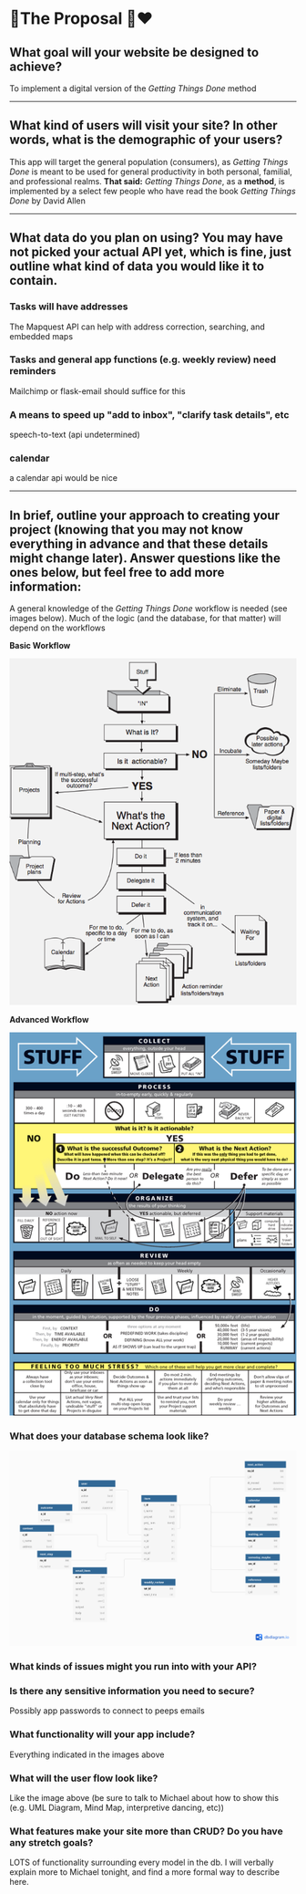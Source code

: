 # 💍The Proposal 💒❤️

##  What goal will your website be designed to achieve? 
To implement a digital version of the *Getting Things Done*  method
***
##  What kind of users will visit your site? In other words, what is the demographic of your users?
This app will target the general population (consumers), as *Getting Things Done*  is meant to be used for general productivity in both  personal, familial, and professional realms. **That said:** *Getting Things Done*, as a **method**, is implemented by a select few people who have read the book *Getting Things Done* by David Allen
***
##  What data do you plan on using? You may have not picked your actual API yet, which is fine, just outline what kind of data you would like it to contain. 
### Tasks will have addresses
The Mapquest API can help with address correction, searching, and embedded maps
### Tasks and general app functions (e.g. weekly review) need reminders
Mailchimp or flask-email should suffice for this
### A means to speed up "add to inbox", "clarify task details", etc
speech-to-text (api undetermined)
### calendar
a calendar api would be nice
***
##  In brief, outline your approach to creating your project (knowing that you may not know everything in advance and that these details might change later). Answer questions like the ones below, but feel free to add more information: 
A general knowledge of the *Getting Things Done* workflow is needed (see images below). Much of the logic (and the database, for that matter) will depend on the workflows 

**Basic Workflow** 

![Basic GTD Workflow](basic-workflow.png)

**Advanced Workflow**

![Advanced GTD Workflow](advanced-workflow.png)

### What does your database schema look like?
[![DB v0.0](gettingthingsdone_v0.0.png)](https://dbdiagram.io/d/6059f9ececb54e10c33cdbed)

### What kinds of issues might you run into with your API?


### Is there any sensitive information you need to secure?
Possibly app passwords to connect to peeps emails

### What functionality will your app include?
Everything indicated in the images above

### What will the user flow look like?
Like the image above (be sure to talk to Michael about how to show this (e.g. UML Diagram, Mind Map, interpretive dancing, etc))

### What features make your site more than CRUD? Do you have any stretch goals?
LOTS of functionality surrounding every model in the db. I will verbally explain more to Michael tonight, and find a more formal way to describe here.
